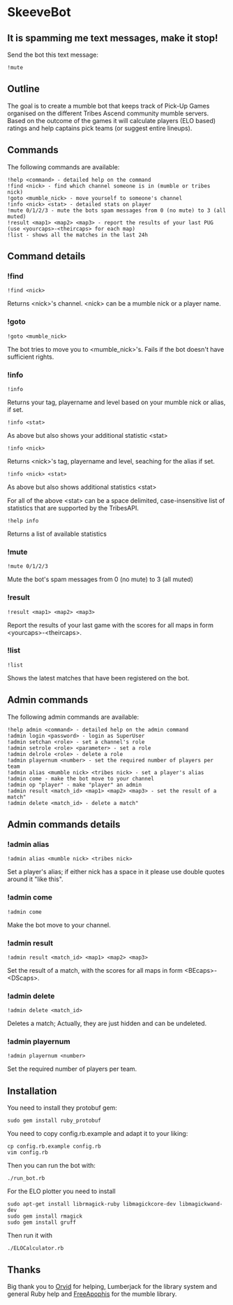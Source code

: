 # SkeeveBot #

## It is spamming me text messages, make it stop! ##

Send the bot this text message:  

	!mute

## Outline ##

The goal is to create a mumble bot that keeps track of Pick-Up Games
organised on the different Tribes Ascend community mumble servers. 
Based on the outcome of the games it will calculate players (ELO based)
ratings and help captains pick teams (or suggest entire lineups).


## Commands ##

The following commands are available:

	!help <command> - detailed help on the command
	!find <nick> - find which channel someone is in (mumble or tribes nick)
	!goto <mumble_nick> - move yourself to someone's channel
	!info <nick> <stat> - detailed stats on player
	!mute 0/1/2/3 - mute the bots spam messages from 0 (no mute) to 3 (all muted)
	!result <map1> <map2> <map3> - report the results of your last PUG (use <yourcaps>-<theircaps> for each map)
	!list - shows all the matches in the last 24h

## Command details ##

### !find ###
	!find <nick>  
Returns &lt;nick&gt;'s channel. &lt;nick&gt; can be a mumble nick or a player name.

### !goto ###
	!goto <mumble_nick>  
The bot tries to move you to &lt;mumble_nick&gt;'s. Fails if the bot doesn't have sufficient rights.

### !info ###
	!info  
Returns your tag, playername and level based on your mumble nick or alias, if set.  

	!info <stat>  
As above but also shows your additional statistic &lt;stat&gt;  

	!info <nick>  
Returns &lt;nick&gt;'s tag, playername and level, seaching for the alias if set.  

	!info <nick> <stat>  
As above but also shows additional statistics &lt;stat&gt;  

For all of the above &lt;stat&gt; can be a space delimited, case-insensitive list of statistics that are supported by the TribesAPI.  

	!help info  
Returns a list of available statistics

### !mute ###
	!mute 0/1/2/3
Mute the bot's spam messages from 0 (no mute) to 3 (all muted)

### !result ###
	!result <map1> <map2> <map3>
Report the results of your last game with the scores for all maps in form &lt;yourcaps&gt;-&lt;theircaps&gt;.

### !list ###
	!list
Shows the latest matches that have been registered on the bot.


## Admin commands ##

The following admin commands are available:

	!help admin <command> - detailed help on the admin command
	!admin login <password> - login as SuperUser
	!admin setchan <role> - set a channel's role
	!admin setrole <role> <parameter> - set a role
	!admin delrole <role> - delete a role
	!admin playernum <number> - set the required number of players per team
	!admin alias <mumble nick> <tribes nick> - set a player's alias
	!admin come - make the bot move to your channel
	!admin op "player" - make "player" an admin
	!admin result <match_id> <map1> <map2> <map3> - set the result of a match"
	!admin delete <match_id> - delete a match"

## Admin commands details ##

### !admin alias ###

	!admin alias <mumble nick> <tribes nick>  
Set a player's alias; if either nick has a space in it please use double
quotes around it "like this".

### !admin come ###

	!admin come  
Make the bot move to your channel.

### !admin result ####

	!admin result <match_id> <map1> <map2> <map3>  
Set the result of a match, with the scores for all maps in form &lt;BEcaps&gt;-&lt;DScaps&gt;.

### !admin delete ###

	!admin delete <match_id>  
Deletes a match; Actually, they are just hidden and can be
undeleted.

### !admin playernum ###

	!admin playernum <number>  
Set the required number of players per team.


## Installation ##

You need to install they protobuf gem:

	sudo gem install ruby_protobuf

You need to copy config.rb.example and adapt it to your liking:
	
	cp config.rb.example config.rb
	vim config.rb

Then you can run the bot with:

	./run_bot.rb

For the ELO plotter you need to install

	sudo apt-get install librmagick-ruby libmagickcore-dev libmagickwand-dev
	sudo gem install rmagick
	sudo gem install gruff

Then run it with 

	./ELOCalculator.rb

## Thanks ##

Big thank you to [Orvid](https://github.com/Orvid) for helping, Lumberjack for the library system and general Ruby help and [FreeApophis](https://github.com/FreeApophis) for the mumble library.
